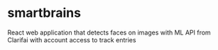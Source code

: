 # smartbrains
React web application that detects faces on images with ML API from Clarifai with account access to track entries
